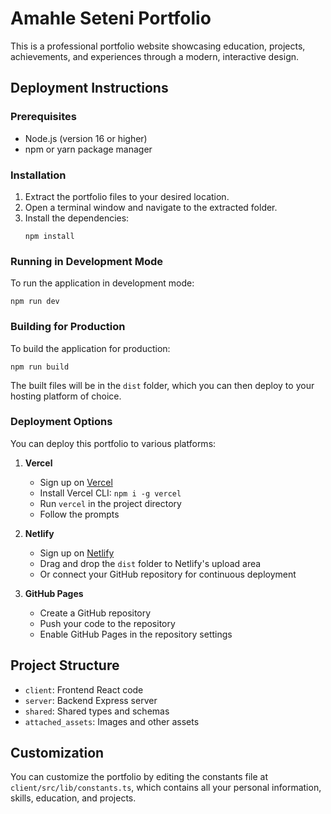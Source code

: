 # Amahle Seteni Portfolio

This is a professional portfolio website showcasing education, projects, achievements, and experiences through a modern, interactive design.

## Deployment Instructions

### Prerequisites
- Node.js (version 16 or higher)
- npm or yarn package manager

### Installation
1. Extract the portfolio files to your desired location.
2. Open a terminal window and navigate to the extracted folder.
3. Install the dependencies:
   ```
   npm install
   ```

### Running in Development Mode
To run the application in development mode:
```
npm run dev
```

### Building for Production
To build the application for production:
```
npm run build
```

The built files will be in the `dist` folder, which you can then deploy to your hosting platform of choice.

### Deployment Options
You can deploy this portfolio to various platforms:

1. **Vercel**
   - Sign up on [Vercel](https://vercel.com)
   - Install Vercel CLI: `npm i -g vercel`
   - Run `vercel` in the project directory
   - Follow the prompts

2. **Netlify**
   - Sign up on [Netlify](https://netlify.com)
   - Drag and drop the `dist` folder to Netlify's upload area
   - Or connect your GitHub repository for continuous deployment

3. **GitHub Pages**
   - Create a GitHub repository
   - Push your code to the repository
   - Enable GitHub Pages in the repository settings

## Project Structure
- `client`: Frontend React code
- `server`: Backend Express server
- `shared`: Shared types and schemas
- `attached_assets`: Images and other assets

## Customization
You can customize the portfolio by editing the constants file at `client/src/lib/constants.ts`, which contains all your personal information, skills, education, and projects.

